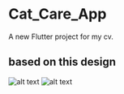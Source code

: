 # Cat_Care_App

A new Flutter project for my cv.

## based on this design

![alt text](https://cdn.dribbble.com/users/5031392/screenshots/17626081/media/5f836e74f56c04a64220a9f49f85d773.png?compress=1&resize=1000x750&vertical=top)
![alt text](https://cdn.dribbble.com/users/5031392/screenshots/17626081/media/4038379250ed1824729ae76cdbe9a403.png?compress=1&resize=1000x750&vertical=top)

